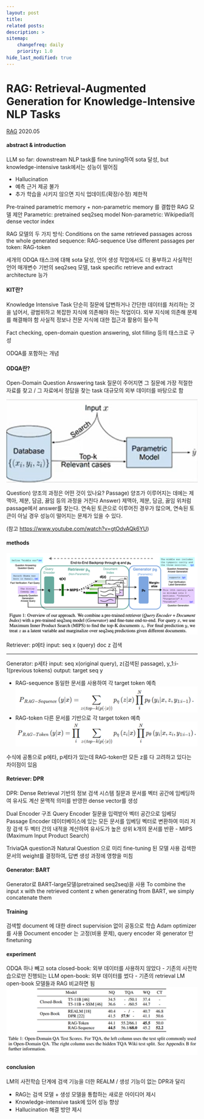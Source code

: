 ```yaml
---
layout: post
title: 
related posts:
description: >
sitemap:
    changefreq: daily
    priority: 1.0
hide_last_modified: true
---
```



# RAG: Retrieval-Augmented Generation for Knowledge-Intensive NLP Tasks

[RAG](https://arxiv.org/pdf/2005.11401)
2020.05

#### abstract & introduction
LLM so far: downstream NLP task를 fine tuning하여 sota 달성, but knowledge-intensive task에서는 성능이 떨어짐
- Hallucination
- 예측 근거 제공 불가
- 추가 학습을 시키지 않으면 지식 업데이트(확장/수정) 제한적

Pre-trained parametric memory + non-parametric memory 를 결합한 RAG 모델 제안
Parametric: pretrained seq2seq model
Non-parametric: Wikipedia의 dense vector index

RAG 모델의 두 가지 방식:
Conditions on the same retrieved passages across the whole generated sequence: RAG-sequence
Use different passages per token: RAG-token

세개의 ODQA 태스크에 대해 sota 달성, 언어 생성 작업에서도 더 풍부하고 사실적인 언어
매개변수 기반의 seq2seq 모델, task specific retrieve and extract architecture 능가

#### KIT란?
Knowledge Intensive Task
단순히 질문에 답변하거나 간단한 데이터를 처리하는 것을 넘어서, 광범위하고 복잡한 지식에 의존해야 하는 작업이다.
외부 지식에 의존해 문제를 해결해야 함
사실적 정보나 전문 지식에 대한 접근과 활용이 필수적

Fact checking, open-domain question answering, slot filling 등의 태스크로 구성

ODQA를 포함하는 개념

#### ODQA란?
Open-Domain Question Answering task
질문이 주어지면 그 질문에 가장 적절한 자료를 찾고 / 그 자료에서 정답을 찾는 task
대규모의 외부 데이터를 바탕으로 함

![](/assets/img/ai/llm6/1.png)

Question) 양조의 과정은 어떤 것이 있나요?
Passage) 양조가 이루어지는 데에는 제맥아, 제분, 담금, 끓임 등의 과정을 거친다
Answer) 제맥아, 제분, 담금, 끓임
위처럼 passage에서 answer를 찾는다.
연속된 토큰으로 이루어진 경우가 많으며, 연속된 토큰이 아닐 경우 성능이 떨어지는 문제가 있을 수 있다.

(참고 https://www.youtube.com/watch?v=gtOdvAQk6YU)


#### methods
![](/assets/img/ai/llm6/2.png)

Retriever: p에타
input: seq x (query)
doc z 검색

---
Generator: p세타
input: seq x(original query), z(검색된 passage), y_1:i-1(previous tokens)
output: target seq y



- RAG-sequence
동일한 문서를 사용하여 각 target token 예측
![](/assets/img/ai/llm6/3.png)
- RAG-token
다른 문서를 기반으로 각 target token 예측
![](/assets/img/ai/llm6/4.png)

수식에 공통으로 p에타, p세타가 있는데 RAG-token만 모든 z를 다 고려하고 있다는 차이점이 있음


#### Retriever: DPR
DPR: Dense Retrieval 기반의 정보 검색 시스템
질문과 문서를 벡터 공간에 임베딩하여 유사도 계산
문맥적 의미를 반영한 dense vector를 생성

Dual Encoder 구조
Query Encoder
질문을 입력받아 벡터 공간으로 임베딩
Passage Encoder
데이터베이스에 있는 모든 문서를 임베딩 벡터로 변환하여 미리 저장
검색
두 벡터 간의 내적을 계산하여 유사도가 높은 상위 k개의 문서를 반환 - MIPS (Maximum Input Product Search)


TriviaQA question과 Natural Question 으로 미리 fine-tuning 된 모델 사용
검색한 문서의 weight를 결정하여, 답변 생성 과정에 영향을 미침



#### Generator: BART
Generator로 BART-large모델(pretrained seq2seq)을 사용
To combine the input x with the retrieved content z when generating from BART, we simply concatenate them



#### Training
검색할 document 에 대한 direct supervision 없이 공동으로 학습
Adam optimizer를 사용
Document encoder 는 고정(비용 문제), query encoder 와 generator 만 finetuning


#### experiment
ODQA 하나 빼고 sota
closed-book: 외부 데이터를 사용하지 않았다 - 기존의 사전학습으로만 진행되는 LLM
open-book: 외부 데이터를 썼다 - 기존의 retrieval LM
open-book 모델들과 RAG 비교하면 됨
![](/assets/img/ai/llm6/5.png)

#### conclusion
LM의 사전학습 단계에 검색 기능을 더한 REALM / 생성 기능이 없는 DPR과 달리
- RAG는 검색 모델 + 생성 모델을 통합하는 새로운 아이디어 제시
- Knowledge-intensive task에 있어 성능 향상
- Hallucination 해결 방안 제시
